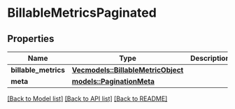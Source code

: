 # BillableMetricsPaginated

## Properties

Name | Type | Description | Notes
------------ | ------------- | ------------- | -------------
**billable_metrics** | [**Vec<models::BillableMetricObject>**](BillableMetricObject.md) |  | 
**meta** | [**models::PaginationMeta**](PaginationMeta.md) |  | 

[[Back to Model list]](../README.md#documentation-for-models) [[Back to API list]](../README.md#documentation-for-api-endpoints) [[Back to README]](../README.md)


